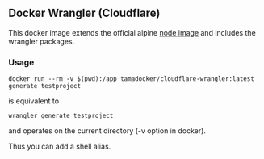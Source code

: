 ## Docker Wrangler (Cloudflare)

This docker image extends the official alpine [node image](https://hub.docker.com/_/node) and includes the wrangler packages.

### Usage

```
docker run --rm -v $(pwd):/app tamadocker/cloudflare-wrangler:latest generate testproject
```
is equivalent to
```
wrangler generate testproject
```
and operates on the current directory (-v option in docker).

Thus you can add a shell alias.